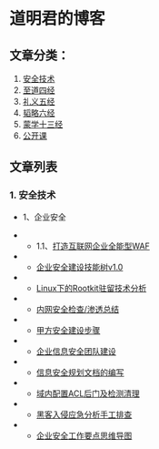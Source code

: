 # 道明君的博客

## 文章分类：

1. [安全技术](https://github.com/DaoMingJun/blog/projects/7)
2. [至道四经](https://github.com/DaoMingJun/blog/projects/2)
3. [礼义五经](https://github.com/DaoMingJun/blog/projects/4)
4. [韬略六经](https://github.com/DaoMingJun/blog/projects/3)
5. [蒙学十三经](https://github.com/DaoMingJun/blog/projects/2)
6. [公开课](https://github.com/DaoMingJun/blog/projects/6)

## 文章列表
### 1. 安全技术
 * 1、企业安全
 
* * 1.1、[打造互联网企业全能型WAF](https://github.com/DaoMingJun/blog/issues/20)
 
* * [企业安全建设技能树v1.0](https://github.com/DaoMingJun/blog/issues/16)
 
* * [Linux下的Rootkit驻留技术分析](https://github.com/DaoMingJun/blog/issues/17)
 
* * [内网安全检查/渗透总结](https://github.com/DaoMingJun/blog/issues/11)
 
* * [甲方安全建设步骤](https://github.com/DaoMingJun/blog/issues/14)
 
* * [企业信息安全团队建设](https://github.com/DaoMingJun/blog/issues/10)
 
* * [信息安全规划文档的编写](https://github.com/DaoMingJun/blog/issues/12)

* * [域内配置ACL后门及检测清理](https://github.com/DaoMingJun/blog/issues/21)

* * [黑客入侵应急分析手工排查](https://github.com/DaoMingJun/blog/issues/15)

* * [企业安全工作要点思维导图](https://github.com/DaoMingJun/blog/issues/13)
